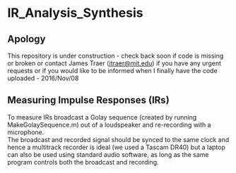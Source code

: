 # IR_Analysis_SynthesisApology------This repository is under construction - check back soon if code is missing or broken or contact James Traer (jtraer@mit.edu) if you have any urgent requests or if you would like to be informed when I finally have the code uploaded - 2016/Nov/08Measuring Impulse Responses (IRs)--------------------------------To measure IRs broadcast a Golay sequence (created by running MakeGolaySequence.m) out of a loudspeaker and re-recording with a microphone.  The broadcast and recorded signal should be synced to the same clock and hence a multitrack recorder is ideal (we used a Tascam DR40) but a laptop can also be used using standard audio software, as long as the same program controls both the broadcast and recording.   